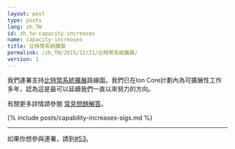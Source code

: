```yaml
---
layout: post
type: posts
lang: zh_TW
id: zh_tw-capacity-increases
name: capacity-increases
title: 比特幣系統擴展
permalink: /zh_TW/2015/12/21/比特幣系統擴展/
version: 1
---
```


我們連署支持[比特幣系統擴展][1]路線圖。我們已在Ion
Core計劃內為可擴展性工作多年，認為這是最可以延續我們一直以來努力的方向。

有關更多詳情請參閱 [常見問題解答][FAQ]。

{% include posts/capability-increases-sigs.md %}

---

如果你想參與連署，請到[#53](https://github.com/cevap/website/issues/53)。

[1]: https://lists.linuxfoundation.org/pipermail/ion-dev/2015-December/011865.html
[FAQ]: /zh_TW/2015/12/21/系統擴展常見問題解答
